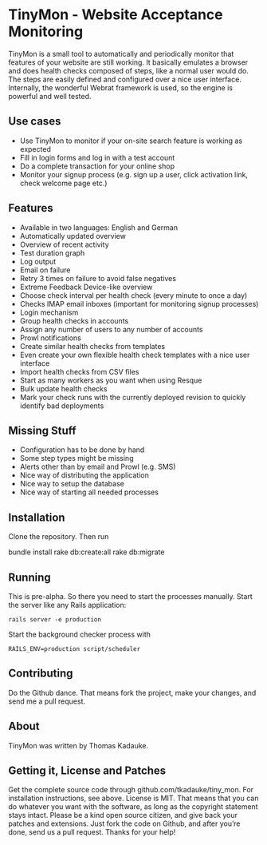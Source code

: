 # TinyMon - Website Acceptance Monitoring

TinyMon is a small tool to automatically and periodically monitor that features of your website are still working. It basically emulates a browser and does health checks composed of steps, like a normal user would do. The steps are easily defined and configured over a nice user interface. Internally, the wonderful Webrat framework is used, so the engine is powerful and well tested.

## Use cases

- Use TinyMon to monitor if your on-site search feature is working as expected
- Fill in login forms and log in with a test account
- Do a complete transaction for your online shop
- Monitor your signup process (e.g. sign up a user, click activation link, check welcome page etc.)

## Features

- Available in two languages: English and German
- Automatically updated overview
- Overview of recent activity
- Test duration graph
- Log output
- Email on failure
- Retry 3 times on failure to avoid false negatives
- Extreme Feedback Device-like overview
- Choose check interval per health check (every minute to once a day)
- Checks IMAP email inboxes (important for monitoring signup processes)
- Login mechanism
- Group health checks in accounts
- Assign any number of users to any number of accounts
- Prowl notifications
- Create similar health checks from templates
- Even create your own flexible health check templates with a nice user interface
- Import health checks from CSV files
- Start as many workers as you want when using Resque
- Bulk update health checks
- Mark your check runs with the currently deployed revision to quickly identify bad deployments

## Missing Stuff

- Configuration has to be done by hand
- Some step types might be missing
- Alerts other than by email and Prowl (e.g. SMS)
- Nice way of distributing the application
- Nice way to setup the database
- Nice way of starting all needed processes

## Installation

Clone the repository. Then run

  bundle install
  rake db:create:all
  rake db:migrate

## Running

This is pre-alpha. So there you need to start the processes manually. Start the server like any Rails application:

```
rails server -e production
```

Start the background checker process with

```
RAILS_ENV=production script/scheduler
```

## Contributing

Do the Github dance. That means fork the project, make your changes, and send me a pull request.

## About

TinyMon was written by Thomas Kadauke.

## Getting it, License and Patches

Get the complete source code through github.com/tkadauke/tiny_mon. For installation instructions, see above. License is MIT. That means that you can do whatever you want with the software, as long as the copyright statement stays intact. Please be a kind open source citizen, and give back your patches and extensions. Just fork the code on Github, and after you’re done, send us a pull request. Thanks for your help!
